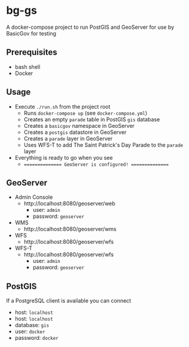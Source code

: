 # bg-gs

A docker-compose project to run PostGIS and GeoServer for use by BasicGov for testing

## Prerequisites
* bash shell
* Docker

## Usage
* Execute `./run.sh` from the project root
  * Runs `docker-compose up` (see `docker-compose.yml`)
  * Creates an empty `parade` table in PostGIS `gis` database
  * Creates a `basicgov` namespace in GeoServer
  * Creates a `postgis` datastore in GeoServer
  * Creates a `parade` layer in GeoServer
  * Uses WFS-T to add The Saint Patrick's Day Parade to the `parade` layer
* Everything is ready to go when you see
   * `============== GeoServer is configured! ==============`

## GeoServer
* Admin Console
    * http://localhost:8080/geoserver/web
      * user: `admin`
      * password: `geoserver`
* WMS
  * http://localhost:8080/geoserver/wms
* WFS
  * http://localhost:8080/geoserver/wfs
* WFS-T
  * http://localhost:8080/geoserver/wfs
      * user: `admin`
      * password: `geoserver`
      
## PostGIS
If a PostgreSQL client is available you can connect
  * host: `localhost`
  * host: `localhost`
  * database: `gis`
  * user: `docker`
  * password: `docker`  
